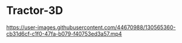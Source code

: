 # Tractor-3D

https://user-images.githubusercontent.com/44670988/130565360-cb31d6cf-c1f0-47fa-b079-f40753ed3a57.mp4


